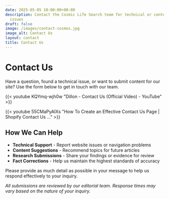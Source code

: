 ```yaml
---
date: 2025-05-05 10:00:00+00:00
description: Contact the Cosmic Life Search team for technical or content-related
  issues
draft: false
image: /images/contact-cosmos.jpg
image_alt: Contact Us
layout: contact
title: Contact Us
---
```


# Contact Us

Have a question, found a technical issue, or want to submit content for our site? Use the form below to get in touch with our team.


{{< youtube KQYmq-wjh0w "Dillon - Contact Us (Official Video) - YouTube" >}}

{{< youtube 55CMaPyAIXs "How To Create an Effective Contact Us Page | Shopify Contact Us ..." >}}

## How We Can Help

- **Technical Support** - Report website issues or navigation problems
- **Content Suggestions** - Recommend topics for future articles
- **Research Submissions** - Share your findings or evidence for review
- **Fact Corrections** - Help us maintain the highest standards of accuracy

Please provide as much detail as possible in your message to help us respond effectively to your inquiry.

*All submissions are reviewed by our editorial team. Response times may vary based on the nature of your inquiry.*